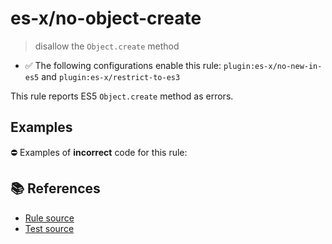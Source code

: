 # es-x/no-object-create
> disallow the `Object.create` method

- ✅ The following configurations enable this rule: `plugin:es-x/no-new-in-es5` and `plugin:es-x/restrict-to-es3`

This rule reports ES5 `Object.create` method as errors.

## Examples

⛔ Examples of **incorrect** code for this rule:

<eslint-playground type="bad" code="/*eslint es-x/no-object-create: error */
Object.create({})
" />

## 📚 References

- [Rule source](https://github.com/ota-meshi/eslint-plugin-es-x/blob/v4.1.0/lib/rules/no-object-create.js)
- [Test source](https://github.com/ota-meshi/eslint-plugin-es-x/blob/v4.1.0/tests/lib/rules/no-object-create.js)
